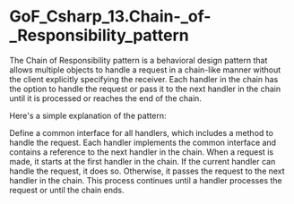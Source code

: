 # GoF_Csharp_13.Chain-_of-_Responsibility_pattern

The Chain of Responsibility pattern is a behavioral design pattern that allows multiple objects to handle a request in a chain-like manner without 
the client explicitly specifying the receiver. Each handler in the chain has the option to handle the request or pass it to the next handler in the chain 
until it is processed or reaches the end of the chain.

Here's a simple explanation of the pattern:

Define a common interface for all handlers, which includes a method to handle the request.
Each handler implements the common interface and contains a reference to the next handler in the chain.
When a request is made, it starts at the first handler in the chain. If the current handler can handle the request, it does so. Otherwise, 
it passes the request to the next handler in the chain.
This process continues until a handler processes the request or until the chain ends.



